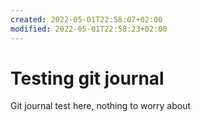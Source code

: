 ```yaml
---
created: 2022-05-01T22:58:07+02:00
modified: 2022-05-01T22:58:23+02:00
---
```


# Testing git journal

Git journal test here, nothing to worry about
